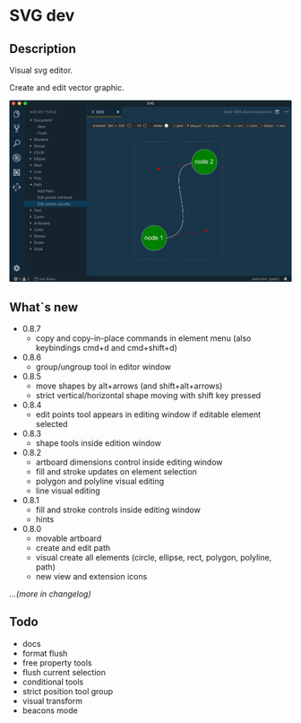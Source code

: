 # SVG dev

## Description

Visual svg editor.

Create and edit vector graphic.

![SVG dev](https://raw.githubusercontent.com/alexklyuev/svg-dev/master/docs/images/screenshot1.png)

## What`s new
 - 0.8.7
   - copy and copy-in-place commands in element menu (also keybindings cmd+d and cmd+shift+d)
 - 0.8.6
   - group/ungroup tool in editor window
 - 0.8.5
   - move shapes by alt+arrows (and shift+alt+arrows)
   - strict vertical/horizontal shape moving with shift key pressed
 - 0.8.4
   - edit points tool appears in editing window if editable element selected
 - 0.8.3
   - shape tools inside edition window
 - 0.8.2
   - artboard dimensions control inside editing window
   - fill and stroke updates on element selection
   - polygon and polyline visual editing
   - line visual editing
 - 0.8.1
   - fill and stroke controls inside editing window
   - hints
 - 0.8.0
   - movable artboard
   - create and edit path
   - visual create all elements (circle, ellipse, rect, polygon, polyline, path)
   - new view and extension icons

_...(more in changelog)_


## Todo
- docs
- format flush
- free property tools
- flush current selection
- conditional tools
- strict position tool group
- visual transform
- beacons mode
